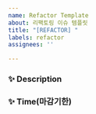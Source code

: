 ```yaml
---
name: Refactor Template
about: 리팩토링 이슈 템플릿
title: "[REFACTOR] "
labels: refactor
assignees: ''

---
```


### ✨ Description


### ✨ Time(마감기한)
